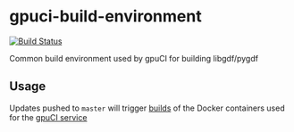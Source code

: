 # gpuci-build-environment

[![Build Status](http://18.191.94.64/buildStatus/icon?job=goai-docker-container-builder)](http://18.191.94.64/job/goai-docker-container-builder/)

Common build environment used by gpuCI for building libgdf/pygdf

## Usage

Updates pushed to `master` will trigger 
[builds](http://18.191.94.64/job/goai-docker-container-builder/) of the Docker 
containers used for the [gpuCI service](http://18.191.94.64/)
